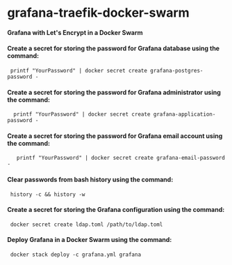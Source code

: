 # grafana-traefik-docker-swarm
#### Grafana with Let's Encrypt in a Docker Swarm


#### Create a secret for storing the password for Grafana database using the command:

<pre><code> printf "YourPassword" | docker secret create grafana-postgres-password - </code></pre> 

#### Create a secret for storing the password for Grafana administrator using the command:

<pre><code>  printf "YourPassword" | docker secret create grafana-application-password -</code></pre> 

#### Create a secret for storing the password for Grafana email account using the command:

<pre><code>   printf "YourPassword" | docker secret create grafana-email-password - </code></pre>

#### Clear passwords from bash history using the command:

<pre><code> history -c && history -w </code></pre>

#### Create a secret for storing the Grafana configuration using the command:

<pre><code> docker secret create ldap.toml /path/to/ldap.toml </code></pre>

#### Deploy Grafana in a Docker Swarm using the command:
<pre><code> docker stack deploy -c grafana.yml grafana </code></pre>